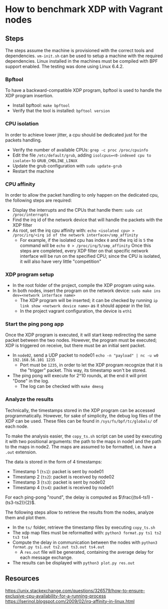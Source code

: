 # How to benchmark XDP with Vagrant nodes

## Steps
The steps assume the machine is provisioned with the correct tools and dependencies. `vm-init.sh` can be used to setup a machine with the required dependencies.
Linux installed in the machines must be compiled with BPF support enabled. The testing was done using Linux 6.4.2.

### Bpftool
To have a backward-compatible XDP program, bpftool is used to handle the XDP program insertion.
- Install bpftool: `make bpftool`
- Verify that the tool is installed: `bpftool version`

### CPU isolation
In order to achieve lower jitter, a cpu should be dedicated just for the packets handling.
- Verify the number of available CPUs: `grep -c proc /proc/cpuinfo`
- Edit the file `/etc/default/grub`, adding `isolcpus=<0-indexed cpu to isolate>` to `GRUB_CMDLINE_LINUX`
- Update the grub configuration with `sudo update-grub`
- Restart the machine

### CPU affinity
In order to allow the packet handling to only happen on the dedicated cpu, the following steps are required:
- Display the interrupts and the CPUs that handle them: `sudo cat /proc/interrupts`
- Find the irq id of the network device that will handle the packets with the XDP filter
- As root, set the irq cpu affinity with: `echo <isolated cpu> > /proc/irq/<irq id of the network interface>/smp_affinity`
  - For example, if the isolated cpu has index `0` and the irq id is `5` the command will be `echo 0 > /proc/irq/5/smp_affinity`
Once this steps are completed, every XDP filter on that specific network interface will be run on the specified CPU;
since the CPU is isolated, it will also have very little "competition"

### XDP program setup
- In the root folder of the project, compile the XDP program using `make`.
- In both nodes, insert the program on the network device: `sudo make ins dev=<network interface name>`
  - The XDP program will be inserted; it can be checked by running `ip link show <network device name>` as it should appear in the list.
  - In the project vagrant configuration, the device is `eth1`

### Start the ping pong app
Once the XDP program is executed, it will start keep redirecting the same packet between the two nodes.
However, the program must be executed; XDP is triggered on receive, but there must be an initial sent packet.

- In `node02`, send a UDP packet to node01 `echo -n "payload" | nc -u w0 192.168.56.101 1235`
  - Port must be `1235`, in order to let the XDP program recognize that it is the "trigger" packet. This way, its timestamp won't be stored.
- The ping pong will execute for 2^10 rounds, at the end it will print "Done" in the log.
  - The log can be checked with `make dmesg`

### Analyze the results
Technically, the timestamps stored in the XDP program can be accessed programmatically. However, for sake of simplicity, the debug log files of the XDP can be used.
These files can be found in `/sys/fs/bpf/tc/globals/` of each node. 

To make the analysis easier, the `copy_ts.sh` script can be used by executing it with two positional arguments: the path to the maps in node1 and the path to the maps in node2. The maps are assumed to be formatted, i.e. have a `.out` extension.

The data is stored in the form of 4 timestamps:
- Timestamp 1 (`ts1`): packet is sent by node01
- Timestamp 2 (`ts2`): packet is received by node02
- Timestamp 3 (`ts3`): packet is sent by node02
- Timestamp 4 (`ts4`): packet is received by node01

For each ping-pong "round", the delay is computed as $\frac{(ts4-ts1) - (ts3-ts2)}{2}$.

The following steps allow to retrieve the results from the nodes, analyze them and plot them.

- In the `ts/` folder, retrieve the timestamp files by executing `copy_ts.sh`
- The xdp map files must be reformatted with: `python3 format.py ts1 ts2 ts3 ts4`
- Compute the delay in communication between the nodes with `python3 format.py ts1.out ts2.out ts3.out ts4.out`
  - A `res.out` file will be generated, containing the average delay for each message exchange.
- The results can be displayed with `python3 plot.py res.out`

## Resources 
https://unix.stackexchange.com/questions/326579/how-to-ensure-exclusive-cpu-availability-for-a-running-process
https://lserinol.blogspot.com/2009/02/irq-affinity-in-linux.html

